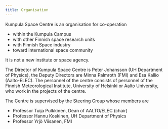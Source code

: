 ```yaml
---
title: Organisation
---
```


Kumpula Space Centre is an organisation for co-operation

- within the Kumpula Campus
- with other Finnish space research units
- with Finnish Space industry
- toward international space community

It is not a new institute or space agency.

The Director of Kumpula Space Centre is Peter Johansson (UH Department of
Physics), the Deputy Directors are Minna Palmroth (FMI) and Esa Kallio
(Aalto-ELEC). The personnel of the centre consists of personnel of the Finnish
Meteorological Institute, University of Helsinki or Aalto University, who work
in the projects of the centre.

The Centre is supervised by the Steering Group whose members are

- Professor Tuija Pulkkinen, Dean of AALTO/ELEC (chair)
- Professor Hannu Koskinen, UH Department of Physics
- Professor Yrjö Viisanen, FMI
